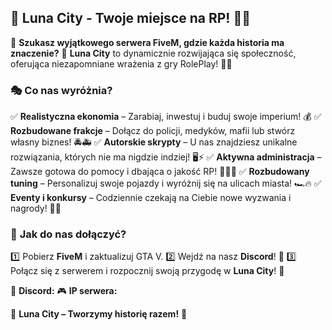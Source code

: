 ## 🌙 **Luna City - Twoje miejsce na RP!** 🚗💨

🔹 **Szukasz wyjątkowego serwera FiveM, gdzie każda historia ma znaczenie?**
🔹 **Luna City** to dynamicznie rozwijająca się społeczność, oferująca niezapomniane wrażenia z gry RolePlay! 🌆✨

### 🎭 **Co nas wyróżnia?**
✅ **Realistyczna ekonomia** – Zarabiaj, inwestuj i buduj swoje imperium! 💰
✅ **Rozbudowane frakcje** – Dołącz do policji, medyków, mafii lub stwórz własny biznes! 🚔🚑
✅ **Autorskie skrypty** – U nas znajdziesz unikalne rozwiązania, których nie ma nigdzie indziej! 🖥️⚡
✅ **Aktywna administracja** – Zawsze gotowa do pomocy i dbająca o jakość RP! 👮‍♂️🎤
✅ **Rozbudowany tuning** – Personalizuj swoje pojazdy i wyróżnij się na ulicach miasta! 🏎️🔥
✅ **Eventy i konkursy** – Codziennie czekają na Ciebie nowe wyzwania i nagrody! 🎉🎁

### 📌 **Jak do nas dołączyć?**
1️⃣ Pobierz **FiveM** i zaktualizuj GTA V.
2️⃣ Wejdź na nasz **Discord**! 📩
3️⃣ Połącz się z serwerem i rozpocznij swoją przygodę w **Luna City**! 🚀

💬 **Discord:** 
🎮 **IP serwera:** 

🌙 **Luna City – Tworzymy historię razem!** 🌟
